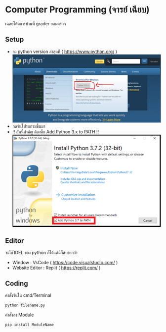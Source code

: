 # Computer Programming  (จารย์ เฉียบ)

เฉลยโค้ดการบ้านที่ grader ยอมตรวจ


## Setup
- ลง python version ล่าสุดที (  https://www.python.org/ )
![alt text](https://raw.githubusercontent.com/thelastcat15/Com-Pro/main/src/Screenshot%202023-09-04%20233247.png)
- กดรันโปรแกรมขึ้นมา
- !! อันนี้สำคัญ ต้องติ้ก Add Python 3.x to PATH  !!
![alt text](https://raw.githubusercontent.com/thelastcat15/Com-Pro/main/src/Screenshot%202023-09-04%20233.png)


## Editor
จะใช ้IDEL ของ python ก็ได้แต่มีก็สบายกว่า
- Window : VsCode ( https://code.visualstudio.com/ )
- Website Editor : Replit ( https://replit.com/ )


## Coding

คำสั่งรันใน cmd/Terminal
```python
python filename.py
```
คำสั่งลง Module
```python
pip install ModuleName
```
